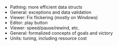 * Pathing: more efficient data structs
* General: exceptions and data validation
* Viewer: Fix flickering (mostly on Windows)
* Editor: play button
* Viewer: speed/pause/rewind, etc.
* General: formalized concepts of goals and victory
* Units: tuning, including resource cost

